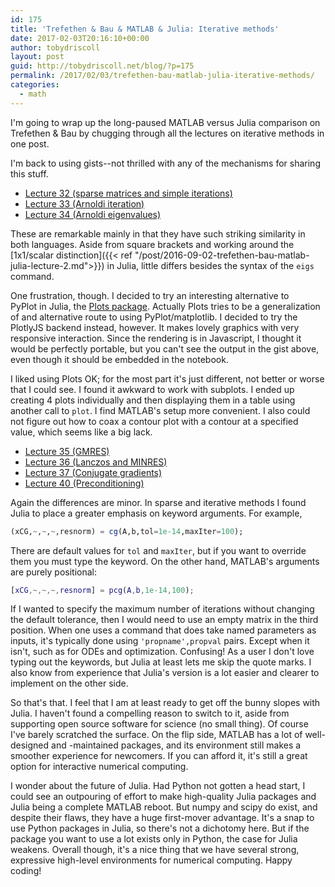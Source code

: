 ```yaml
---
id: 175
title: 'Trefethen & Bau & MATLAB & Julia: Iterative methods'
date: 2017-02-03T20:16:10+00:00
author: tobydriscoll
layout: post
guid: http://tobydriscoll.net/blog/?p=175
permalink: /2017/02/03/trefethen-bau-matlab-julia-iterative-methods/
categories:
  - math
---
```




I'm going to wrap up the long-paused MATLAB versus Julia comparison on Trefethen & Bau by chugging through all the lectures on iterative methods in one post.



I'm back to using gists--not thrilled with any of the mechanisms for sharing this stuff.

* [Lecture 32 (sparse matrices and simple iterations)](https://gist.github.com/tobydriscoll/d1fe4e61d05e2b423a55979982a2d38a) 
* [Lecture 33 (Arnoldi iteration)](https://gist.github.com/tobydriscoll/204bbc93b984c9ddf17bbe51e162399d)
* [Lecture 34 (Arnoldi eigenvalues)](https://gist.github.com/tobydriscoll/63212a0c32c473daae5a81a3f6888476)


These are remarkable mainly in that they have such striking similarity in both languages. Aside from square brackets and working around the [1x1/scalar distinction]({{< ref "/post/2016-09-02-trefethen-bau-matlab-julia-lecture-2.md">}}) in Julia, little differs besides the syntax of the `eigs` command. 


One frustration, though. I decided to try an interesting alternative to PyPlot in Julia, the [Plots package](https://juliaplots.github.io/). Actually Plots tries to be a generalization of and alternative route to using PyPlot/matplotlib. I decided to try the PlotlyJS backend instead, however. It makes lovely graphics with very responsive interaction. Since the rendering is in Javascript, I thought it would be perfectly portable, but you can't see the output in the gist above, even though it should be embedded in the notebook.


I liked using Plots OK; for the most part it's just different, not better or worse that I could see. I found it awkward to work with subplots. I ended up creating 4 plots individually and then displaying them in a table using another call to `plot`. I find MATLAB's setup more convenient. I also could not figure out how to coax a contour plot with a contour at a specified value, which seems like a big lack.

* [Lecture 35 (GMRES)](https://gist.github.com/tobydriscoll/f5815ce26dec0f010b4fc481573f3e4b)
* [Lecture 36 (Lanczos and MINRES)](https://gist.github.com/tobydriscoll/a7ecf0c147fa02a4c6156074da0ccd38)
* [Lecture 37 (Conjugate gradients)](https://gist.github.com/tobydriscoll/2511c290c58f98c6989672082897d47e)
* [Lecture 40 (Preconditioning)](https://gist.github.com/tobydriscoll/d11baaeb88f8145f175d3ea7eac87a95)

Again the differences are minor. In sparse and iterative methods I found Julia to place a greater emphasis on keyword arguments. For example,
```julia
(xCG,~,~,~,resnorm) = cg(A,b,tol=1e-14,maxIter=100);
```
There are default values for `tol` and `maxIter`, but if you want to override them you must type the keyword. On the other hand, MATLAB's arguments are purely positional:
```matlab
[xCG,~,~,~,resnorm] = pcg(A,b,1e-14,100);
```
If I wanted to specify the maximum number of iterations without changing the default tolerance, then I would need to use an empty matrix in the third position. When one uses a command that does take named parameters as inputs, it's typically done using `'propname',propval` pairs. Except when it isn't, such as for ODEs and optimization. Confusing! As a user I don't love typing out the keywords, but Julia at least lets me skip the quote marks. I also know from experience that Julia's version is a lot easier and clearer to implement on the other side.

So that's that. I feel that I am at least ready to get off the bunny slopes with Julia. I haven't found a compelling reason to switch to it, aside from supporting open source software for science (no small thing). Of course I've barely scratched the surface. On the flip side, MATLAB has a lot of well-designed and -maintained packages, and its environment still makes a smoother experience for newcomers. If you can afford it, it's still a great option for interactive numerical computing.

I wonder about the future of Julia. Had Python not gotten a head start, I could see an outpouring of effort to make high-quality Julia packages and Julia being a complete MATLAB reboot. But numpy and scipy do exist, and despite their flaws, they have a huge first-mover advantage. It's a snap to use Python packages in Julia, so there's not a dichotomy here. But if the package you want to use a lot exists only in Python, the case for Julia weakens. Overall though, it's a nice thing that we have several strong, expressive high-level environments for numerical computing. Happy coding!
